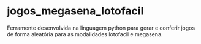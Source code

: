 # jogos_megasena_lotofacil
Ferramente desenvolvida na linguagem python para gerar e conferir jogos de forma aleatória para as modalidades lotofacil e megasena.
